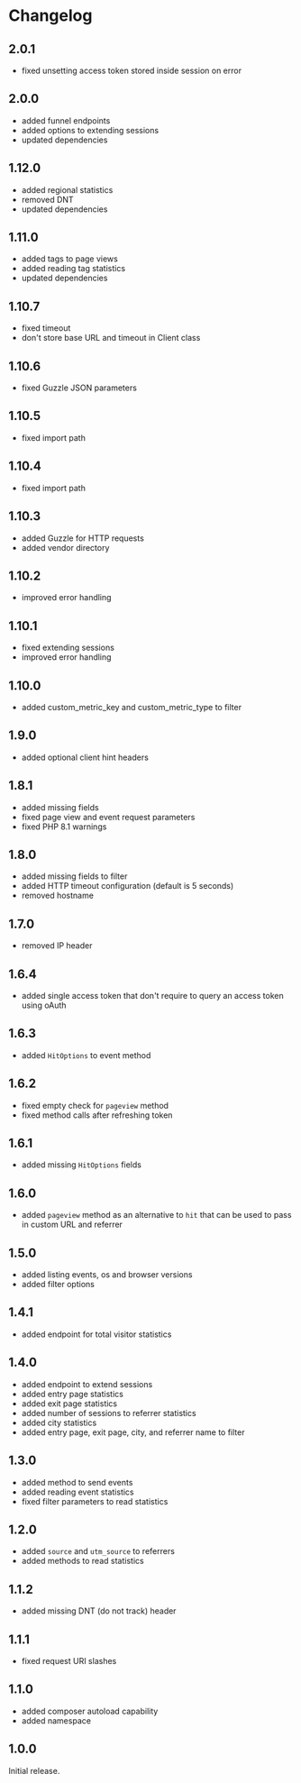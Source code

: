 # Changelog

## 2.0.1

* fixed unsetting access token stored inside session on error

## 2.0.0

* added funnel endpoints
* added options to extending sessions
* updated dependencies

## 1.12.0

* added regional statistics
* removed DNT
* updated dependencies

## 1.11.0

* added tags to page views
* added reading tag statistics
* updated dependencies

## 1.10.7

* fixed timeout
* don't store base URL and timeout in Client class

## 1.10.6

* fixed Guzzle JSON parameters

## 1.10.5

* fixed import path

## 1.10.4

* fixed import path

## 1.10.3

* added Guzzle for HTTP requests
* added vendor directory

## 1.10.2

* improved error handling

## 1.10.1

* fixed extending sessions
* improved error handling

## 1.10.0

* added custom_metric_key and custom_metric_type to filter

## 1.9.0

* added optional client hint headers

## 1.8.1

* added missing fields
* fixed page view and event request parameters
* fixed PHP 8.1 warnings

## 1.8.0

* added missing fields to filter
* added HTTP timeout configuration (default is 5 seconds)
* removed hostname

## 1.7.0

* removed IP header

## 1.6.4

* added single access token that don't require to query an access token using oAuth

## 1.6.3

* added `HitOptions` to event method

## 1.6.2

* fixed empty check for `pageview` method
* fixed method calls after refreshing token

## 1.6.1

* added missing `HitOptions` fields

## 1.6.0

* added `pageview` method as an alternative to `hit` that can be used to pass in custom URL and referrer

## 1.5.0

* added listing events, os and browser versions
* added filter options

## 1.4.1

* added endpoint for total visitor statistics

## 1.4.0

* added endpoint to extend sessions
* added entry page statistics
* added exit page statistics
* added number of sessions to referrer statistics
* added city statistics
* added entry page, exit page, city, and referrer name to filter

## 1.3.0

* added method to send events
* added reading event statistics
* fixed filter parameters to read statistics

## 1.2.0

* added `source` and `utm_source` to referrers
* added methods to read statistics

## 1.1.2

* added missing DNT (do not track) header

## 1.1.1

* fixed request URI slashes

## 1.1.0

* added composer autoload capability
* added namespace

## 1.0.0

Initial release.
